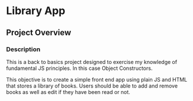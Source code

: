 # Library App

## Project Overview

### Description

This is a back to basics project designed to exercise my knowledge of fundamental JS principles. In this case Object Constructors.

This objective is to create a simple front end app using plain JS and HTML that stores a library of books. Users should be able to add and remove books as well as edit if they have been read or not.